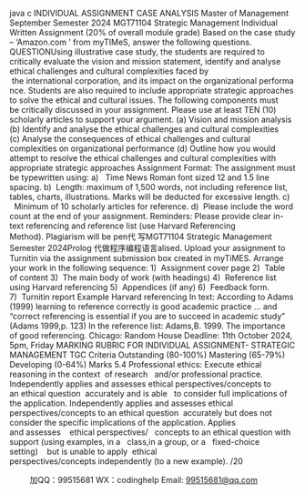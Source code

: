 java c
INDIVIDUAL ASSIGNMENT
CASE ANALYSIS
Master of Management
September Semester 2024
MGT71104
Strategic Management
Individual Written Assignment (20% of overall module grade)
Based on the case study – ‘Amazon.com ’ from myTIMeS, answer the following questions.
QUESTIONUsing illustrative case study, the students are required to critically evaluate the vision and mission statement, identify and analyse ethical challenges and cultural complexities faced by  the international corporation, and its impact on the organizational performance. Students are also required to include appropriate strategic approaches to solve the ethical and cultural issues. The following components must be critically discussed in your assignment. Please use at least TEN (10) scholarly articles to support your argument.
(a) Vision and mission analysis
(b) Identify and analyse the ethical challenges and cultural complexities
(c) Analyse the consequences of ethical challenges and cultural complexities on organizational performance
(d) Outline how you would attempt to resolve the ethical challenges and cultural complexities with appropriate strategic approaches
Assignment Format:
The assignment must be typewritten using:
a)   Time News Roman font sized 12 and 1.5 line spacing.
b)  Length: maximum of 1,500 words, not including reference list, tables, charts, illustrations. Marks will be deducted for excessive length.
c)   Minimum of 10 scholarly articles for reference.
d)  Please include the word count at the end of your assignment.
Reminders:
Please provide clear in-text referencing and reference list (use Harvard Referencing Method). Plagiarism will be pen代 写MGT71104 Strategic Management Semester 2024Prolog
代做程序编程语言alised.
Upload your assignment to Turnitin via the assignment submission box created in myTiMES.
Arrange your work in the following sequence:
1)  Assignment cover page
2)  Table of content
3)  The main body of work (with headings)
4)  Reference list using Harvard referencing
5)  Appendices (if any)
6)  Feedback form.
7)  Turnitin report
Example Harvard referencing
In text:
According to Adams (1999) learning to reference correctly is good academic practice …
and
“correct referencing is essential if you are to succeed in academic study” (Adams 1999,p. 123) In the reference list:
Adams,B. 1999. The importance of good referencing. Chicago: Random House
Deadline: 11th October 2024, 5pm, Friday
MARKING RUBRIC FOR INDIVIDUAL ASSIGNMENT- STRATEGIC MANAGEMENT
TGC
Criteria
Outstanding (80-100%)
Mastering (65-79%)
Developing (0-64%)
Marks
5.4
Professional ethics:
Execute
ethical
reasoning in the context  of research   and/or
professional practice.
Independently applies and assesses ethical
perspectives/concepts to an ethical question  accurately and is able   to consider full
implications of the application.
Independently applies and assesses ethical
perspectives/concepts to an ethical question  accurately but does
not consider the
specific implications of the application.
Applies and assesses    ethical perspectives/   concepts to an ethical question with support (using examples, in a   class,in a group, or a   fixed-choice setting)    but is unable to apply  ethical
perspectives/concepts independently (to a
new example).
/20


         
加QQ：99515681  WX：codinghelp  Email: 99515681@qq.com
